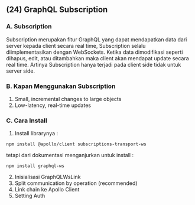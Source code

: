 ## **(24) GraphQL Subscription**

### A. Subscription

Subscription merupakan fitur GraphQL yang dapat mendapatkan data dari server kepada client secara real time, Subscription selalu diimplementasikan dengan WebSockets.
Ketika data dimodifikasi seperti dihapus, edit, atau ditambahkan maka client akan mendapat update secara real time. Artinya Subscription hanya terjadi pada client side tidak untuk server side.

### B. Kapan Menggunakan Subscription

1. Small, incremental changes to large objects
2. Low-latency, real-time updates

### C. Cara Install

1. Install librarynya :

```
npm install @apollo/client subscriptions-transport-ws
```

tetapi dari dokumentasi menganjurkan untuk install :

```
npm install graphql-ws
```

2. Inisialisasi GraphQLWsLink
3. Split communication by operation (recommended)
4. Link chain ke Apollo Client
5. Setting Auth
